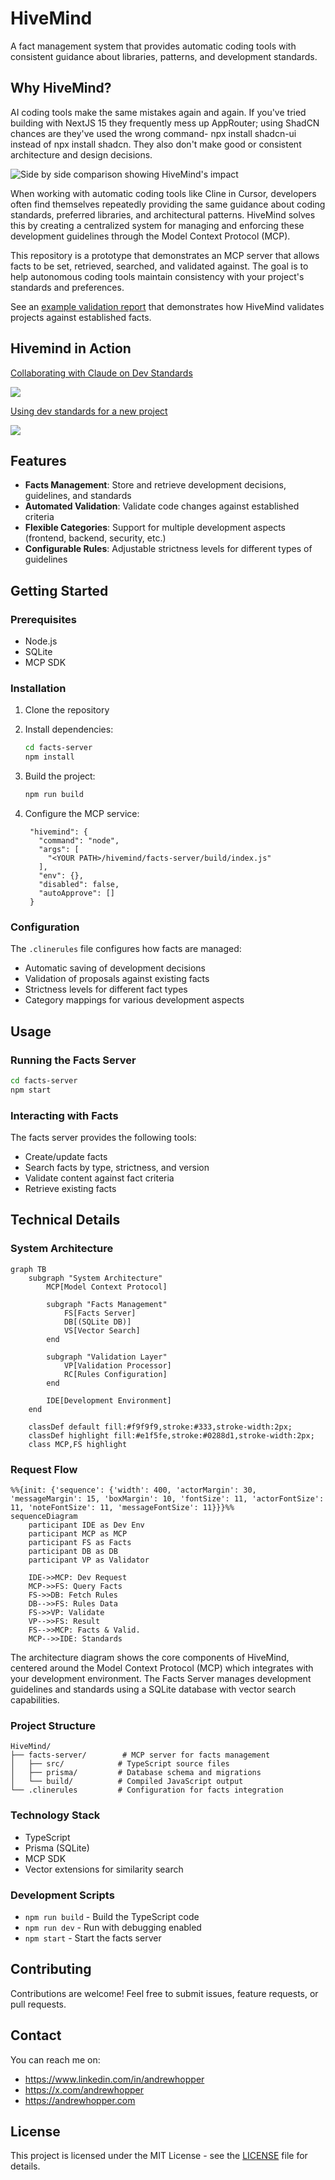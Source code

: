 # HiveMind

A fact management system that provides automatic coding tools with consistent guidance about libraries, patterns, and development standards.

## Why HiveMind?

AI coding tools make the same mistakes again and again.  If you've tried building with NextJS 15 they frequently mess up AppRouter; using ShadCN chances are they've used the wrong command- npx install shadcn-ui instead of npx install shadcn.  They also don't make good or consistent architecture and design decisions.

![Side by side comparison showing HiveMind's impact](docs/side-by-side.png)

When working with automatic coding tools like Cline in Cursor, developers often find themselves repeatedly providing the same guidance about coding standards, preferred libraries, and architectural patterns. HiveMind solves this by creating a centralized system for managing and enforcing these development guidelines through the Model Context Protocol (MCP).

This repository is a prototype that demonstrates an MCP server that allows facts to be set, retrieved, searched, and validated against. The goal is to help autonomous coding tools maintain consistency with your project's standards and preferences.

See an [example validation report](docs/validation/2025-02-24-validation-report.md) that demonstrates how HiveMind validates projects against established facts.

## Hivemind in Action

<div>
    <a href="https://www.loom.com/share/628bf9b86a8f4586a8bdbbf062c110a3">
      <p>Collaborating with Claude on Dev Standards</p>
    </a>
    <a href="https://www.loom.com/share/628bf9b86a8f4586a8bdbbf062c110a3">
      <img style="max-width:300px;" src="https://cdn.loom.com/sessions/thumbnails/628bf9b86a8f4586a8bdbbf062c110a3-df2564e9c944b81b-full-play.gif">
    </a>
  </div>

<div>
    <a href="https://www.loom.com/share/c95b6c4965ea4d519c3d567ac13a9e03">
      <p>Using dev standards for a new project</p>
    </a>
    <a href="https://www.loom.com/share/c95b6c4965ea4d519c3d567ac13a9e03">
      <img style="max-width:300px;" src="https://cdn.loom.com/sessions/thumbnails/c95b6c4965ea4d519c3d567ac13a9e03-847027c8986a0186-full-play.gif">
    </a>
  </div>


## Features
- **Facts Management**: Store and retrieve development decisions, guidelines, and standards
- **Automated Validation**: Validate code changes against established criteria
- **Flexible Categories**: Support for multiple development aspects (frontend, backend, security, etc.)
- **Configurable Rules**: Adjustable strictness levels for different types of guidelines

## Getting Started

### Prerequisites
- Node.js
- SQLite
- MCP SDK

### Installation
1. Clone the repository
2. Install dependencies:
   ```bash
   cd facts-server
   npm install
   ```
3. Build the project:
   ```bash
   npm run build
   ```
4. Configure the MCP service:

   ```
    "hivemind": {
      "command": "node",
      "args": [
        "<YOUR PATH>/hivemind/facts-server/build/index.js"
      ],
      "env": {},
      "disabled": false,
      "autoApprove": []
    }
   ```

### Configuration

The `.clinerules` file configures how facts are managed:

- Automatic saving of development decisions
- Validation of proposals against existing facts
- Strictness levels for different fact types
- Category mappings for various development aspects

## Usage

### Running the Facts Server
```bash
cd facts-server
npm start
```

### Interacting with Facts

The facts server provides the following tools:
- Create/update facts
- Search facts by type, strictness, and version
- Validate content against fact criteria
- Retrieve existing facts

## Technical Details

### System Architecture

```mermaid
graph TB
    subgraph "System Architecture"
        MCP[Model Context Protocol]
        
        subgraph "Facts Management"
            FS[Facts Server]
            DB[(SQLite DB)]
            VS[Vector Search]
        end
        
        subgraph "Validation Layer"
            VP[Validation Processor]
            RC[Rules Configuration]
        end
        
        IDE[Development Environment]
    end
    
    classDef default fill:#f9f9f9,stroke:#333,stroke-width:2px;
    classDef highlight fill:#e1f5fe,stroke:#0288d1,stroke-width:2px;
    class MCP,FS highlight
```

### Request Flow

```mermaid
%%{init: {'sequence': {'width': 400, 'actorMargin': 30, 'messageMargin': 15, 'boxMargin': 10, 'fontSize': 11, 'actorFontSize': 11, 'noteFontSize': 11, 'messageFontSize': 11}}}%%
sequenceDiagram
    participant IDE as Dev Env
    participant MCP as MCP
    participant FS as Facts
    participant DB as DB
    participant VP as Validator

    IDE->>MCP: Dev Request
    MCP->>FS: Query Facts
    FS->>DB: Fetch Rules
    DB-->>FS: Rules Data
    FS->>VP: Validate
    VP-->>FS: Result
    FS-->>MCP: Facts & Valid.
    MCP-->>IDE: Standards
```

The architecture diagram shows the core components of HiveMind, centered around the Model Context Protocol (MCP) which integrates with your development environment. The Facts Server manages development guidelines and standards using a SQLite database with vector search capabilities.

### Project Structure

```
HiveMind/
├── facts-server/        # MCP server for facts management
│   ├── src/            # TypeScript source files
│   ├── prisma/         # Database schema and migrations
│   └── build/          # Compiled JavaScript output
└── .clinerules         # Configuration for facts integration
```

### Technology Stack
- TypeScript
- Prisma (SQLite)
- MCP SDK
- Vector extensions for similarity search

### Development Scripts
- `npm run build` - Build the TypeScript code
- `npm run dev` - Run with debugging enabled
- `npm start` - Start the facts server

## Contributing

Contributions are welcome! Feel free to submit issues, feature requests, or pull requests.

## Contact

You can reach me on:
- https://www.linkedin.com/in/andrewhopper
- https://x.com/andrewhopper
- https://andrewhopper.com

## License

This project is licensed under the MIT License - see the [LICENSE](LICENSE) file for details.
